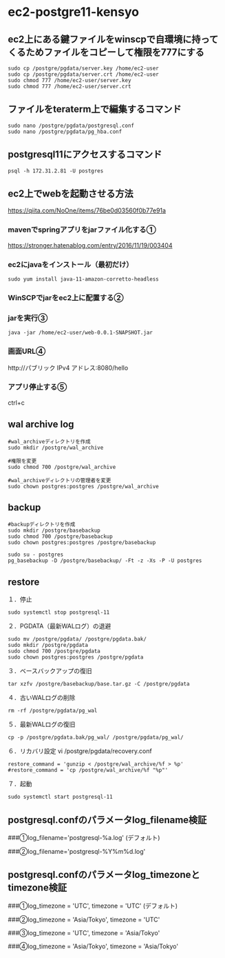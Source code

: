 # ec2-postgre11-kensyo

## ec2上にある鍵ファイルをwinscpで自環境に持ってくるためファイルをコピーして権限を777にする
~~~
sudo cp /postgre/pgdata/server.key /home/ec2-user
sudo cp /postgre/pgdata/server.crt /home/ec2-user
sudo chmod 777 /home/ec2-user/server.key
sudo chmod 777 /home/ec2-user/server.crt
~~~
## ファイルをteraterm上で編集するコマンド
~~~
sudo nano /postgre/pgdata/postgresql.conf
sudo nano /postgre/pgdata/pg_hba.conf
~~~
## postgresql11にアクセスするコマンド
~~~
psql -h 172.31.2.81 -U postgres
~~~
## ec2上でwebを起動させる方法
https://qiita.com/NoOne/items/76be0d03560f0b77e91a
### mavenでspringアプリをjarファイル化する①
https://stronger.hatenablog.com/entry/2016/11/19/003404
### ec2にjavaをインストール（最初だけ）
~~~
sudo yum install java-11-amazon-corretto-headless
~~~
### WinSCPでjarをec2上に配置する②
### jarを実行③
~~~
java -jar /home/ec2-user/web-0.0.1-SNAPSHOT.jar
~~~

### 画面URL④
http://パブリック IPv4 アドレス:8080/hello
### アプリ停止する⑤
ctrl+c

## wal archive log
~~~
#wal_archiveディレクトリを作成
sudo mkdir /postgre/wal_archive

#権限を変更
sudo chmod 700 /postgre/wal_archive

#wal_archiveディレクトリの管理者を変更
sudo chown postgres:postgres /postgre/wal_archive
~~~

## backup
~~~
#backupディレクトリを作成
sudo mkdir /postgre/basebackup
sudo chmod 700 /postgre/basebackup
sudo chown postgres:postgres /postgre/basebackup

sudo su - postgres
pg_basebackup -D /postgre/basebackup/ -Ft -z -Xs -P -U postgres
~~~

## restore
１．停止
~~~
sudo systemctl stop postgresql-11
~~~
２．PGDATA（最新WALログ）の退避
~~~
sudo mv /postgre/pgdata/ /postgre/pgdata.bak/
sudo mkdir /postgre/pgdata
sudo chmod 700 /postgre/pgdata
sudo chown postgres:postgres /postgre/pgdata
~~~
３．ベースバックアップの復旧
~~~
tar xzfv /postgre/basebackup/base.tar.gz -C /postgre/pgdata
~~~
４．古いWALログの削除
~~~
rm -rf /postgre/pgdata/pg_wal
~~~
５．最新WALログの復旧
~~~
cp -p /postgre/pgdata.bak/pg_wal/ /postgre/pgdata/pg_wal/
~~~
６．リカバリ設定 vi /postgre/pgdata/recovery.conf
~~~
restore_command = 'gunzip < /postgre/wal_archive/%f > %p'
#restore_command = 'cp /postgre/wal_archive/%f "%p"'
~~~
７．起動
~~~
sudo systemctl start postgresql-11

~~~

## postgresql.confのパラメータlog_filename検証
###①log_filename='postgresql-%a.log' (デフォルト)

###②log_filename='postgresql-%Y%m%d.log'

## postgresql.confのパラメータlog_timezoneとtimezone検証
###①log_timezone = 'UTC', timezone = 'UTC' (デフォルト)

###②log_timezone = 'Asia/Tokyo', timezone = 'UTC' 

###③log_timezone = 'UTC', timezone = 'Asia/Tokyo' 

###④log_timezone = 'Asia/Tokyo', timezone = 'Asia/Tokyo' 
